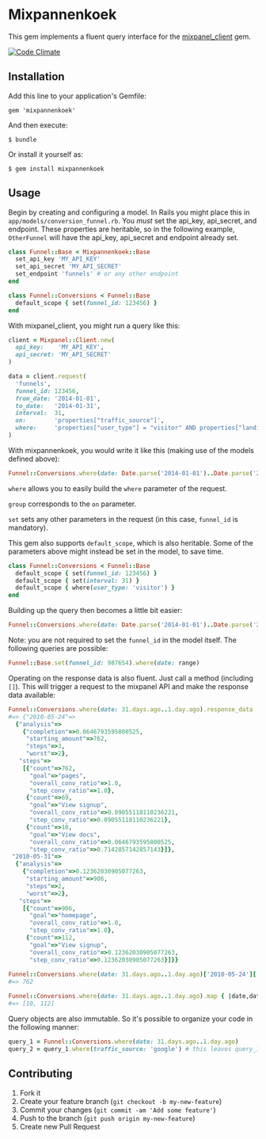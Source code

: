 # Mixpannenkoek

This gem implements a fluent query interface for the [mixpanel_client](https://github.com/keolo/mixpanel_client) gem.

[![Code Climate](https://codeclimate.com/github/Springest/mixpannenkoek.png)](https://codeclimate.com/github/Springest/mixpannenkoek)

## Installation

Add this line to your application's Gemfile:

    gem 'mixpannenkoek'

And then execute:

    $ bundle

Or install it yourself as:

    $ gem install mixpannenkoek

## Usage

Begin by creating and configuring a model. In Rails you might place this in `app/models/conversion_funnel.rb`. You *must* set the api_key, api_secret, and endpoint. These properties are heritable, so in the following example, `OtherFunnel` will have the api_key, api_secret and endpoint already set.

```ruby
class Funnel::Base < Mixpannenkoek::Base
  set_api_key 'MY_API_KEY'
  set_api_secret 'MY_API_SECRET'
  set_endpoint 'funnels' # or any other endpoint
end

class Funnel::Conversions < Funnel::Base
  default_scope { set(funnel_id: 123456) }
end
```

With mixpanel_client, you might run a query like this:

```ruby
client = Mixpanel::Client.new(
  api_key:    'MY_API_KEY', 
  api_secret: 'MY_API_SECRET'
)

data = client.request(
  'funnels',
  funnel_id: 123456,
  from_date: '2014-01-01',
  to_date:   '2014-01-31',
  interval:  31,
  on:        'properties["traffic_source"]',
  where:     'properties["user_type"] = "visitor" AND properties["landing_page"] = "homepage"',
)
```

With mixpannenkoek, you would write it like this (making use of the models defined above):

```ruby
Funnel::Conversions.where(date: Date.parse('2014-01-01')..Date.parse('2014-01-31')).set(interval: 31).group('traffic_source').where(user_type: 'visitor').where(landing_page: 'homepage')
```

`where` allows you to easily build the `where` parameter of the request.

`group` corresponds to the `on` parameter.

`set` sets any other parameters in the request (in this case, `funnel_id` is mandatory).

This gem also supports `default_scope`, which is also heritable. Some of the parameters above might instead be set in the model, to save time.

```ruby
class Funnel::Conversions < Funnel::Base
  default_scope { set(funnel_id: 123456) }
  default_scope { set(interval: 31) }
  default_scope { where(user_type: 'visitor') }
end
```

Building up the query then becomes a little bit easier:

```ruby
Funnel::Conversions.where(date: Date.parse('2014-01-01')..Date.parse('2014-01-31')).group('traffic_source').where(landing_page: 'homepage')
```

Note: you are not required to set the `funnel_id` in the model itself. The following queries are possible:

```ruby
Funnel::Base.set(funnel_id: 987654).where(date: range)
```

Operating on the response data is also fluent. Just call a method (including `[]`). This will trigger a request to the mixpanel API and make the response data available:

```ruby
Funnel::Conversions.where(date: 31.days.ago..1.day.ago).response_data
#=> {"2010-05-24"=>
  {"analysis"=>
    {"completion"=>0.0646793595800525,
     "starting_amount"=>762,
     "steps"=>3,
     "worst"=>2},
   "steps"=>
    [{"count"=>762,
      "goal"=>"pages",
      "overall_conv_ratio"=>1.0,
      "step_conv_ratio"=>1.0},
     {"count"=>69,
      "goal"=>"View signup",
      "overall_conv_ratio"=>0.09055118110236221,
      "step_conv_ratio"=>0.09055118110236221},
     {"count"=>10,
      "goal"=>"View docs",
      "overall_conv_ratio"=>0.0646793595800525,
      "step_conv_ratio"=>0.7142857142857143}]},
 "2010-05-31"=>
  {"analysis"=>
    {"completion"=>0.12362030905077263,
     "starting_amount"=>906,
     "steps"=>2,
     "worst"=>2},
   "steps"=>
    [{"count"=>906,
      "goal"=>"homepage",
      "overall_conv_ratio"=>1.0,
      "step_conv_ratio"=>1.0},
     {"count"=>112,
      "goal"=>"View signup",
      "overall_conv_ratio"=>0.12362030905077263,
      "step_conv_ratio"=>0.12362030905077263}]}}
      
Funnel::Conversions.where(date: 31.days.ago..1.day.ago)['2010-05-24']['steps'][0]['count']
#=> 762

Funnel::Conversions.where(date: 31.days.ago..1.day.ago).map { |date,data| data['steps'].last['count'] }
#=> [10, 112]
```

Query objects are also immutable. So it's possible to organize your code in the following manner:

```ruby
query_1 = Funnel::Conversions.where(date: 31.days.ago..1.day.ago)
query_2 = query_1.where(traffic_source: 'google') # this leaves query_1 unchanged
```

## Contributing

1. Fork it
2. Create your feature branch (`git checkout -b my-new-feature`)
3. Commit your changes (`git commit -am 'Add some feature'`)
4. Push to the branch (`git push origin my-new-feature`)
5. Create new Pull Request
